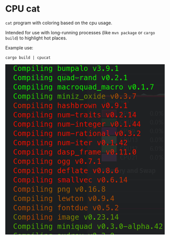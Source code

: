 # CPU cat

`cat` program with coloring based on the cpu usage.

Intended for use with long-running processes (like `mvn package` or `cargo build`) to highlight hot places.

Example use:

    cargo build | cpucat

![Command output colored according to cpu usage](docs/cpucat1.png)

